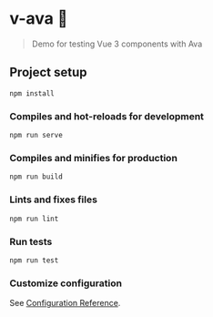 # v-ava 🧪

> Demo for testing Vue 3 components with Ava

## Project setup
```
npm install
```

### Compiles and hot-reloads for development
```
npm run serve
```

### Compiles and minifies for production
```
npm run build
```

### Lints and fixes files
```
npm run lint
```

### Run tests
```
npm run test
```

### Customize configuration
See [Configuration Reference](https://cli.vuejs.org/config/).
